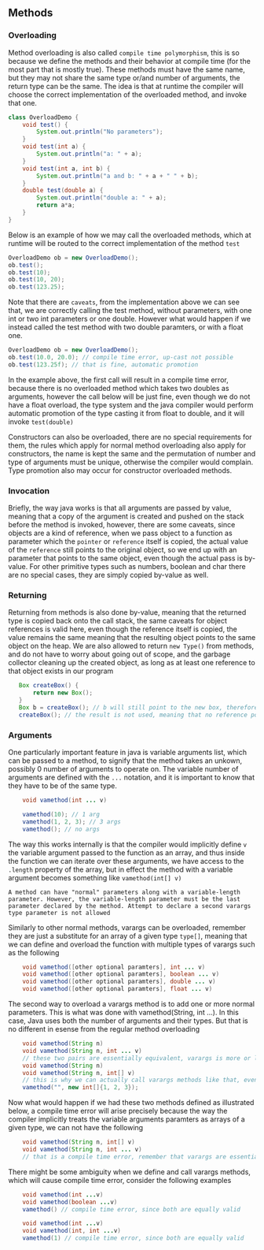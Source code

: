 ## Methods

### Overloading

Method overloading is also called `compile time polymorphism`, this is so because we define the methods and their
behavior at compile time (for the most part that is mostly true). These methods must have the same name, but they may
not share the same type or/and number of arguments, the return type can be the same. The idea is that at runtime the
compiler will choose the correct implementation of the overloaded method, and invoke that one.

```java
class OverloadDemo {
    void test() {
        System.out.println("No parameters");
    }
    void test(int a) {
        System.out.println("a: " + a);
    }
    void test(int a, int b) {
        System.out.println("a and b: " + a + " " + b);
    }
    double test(double a) {
        System.out.println("double a: " + a);
        return a*a;
    }
}
```

Below is an example of how we may call the overloaded methods, which at runtime will be routed to the correct
implementation of the method `test`

```java
OverloadDemo ob = new OverloadDemo();
ob.test();
ob.test(10);
ob.test(10, 20);
ob.test(123.25);
```

Note that there are `caveats`, from the implementation above we can see that, we are correctly calling the test method,
without parameters, with one int or two int parameters or one double. However what would happen if we instead called the
test method with two double paramters, or with a float one.

```java
OverloadDemo ob = new OverloadDemo();
ob.test(10.0, 20.0); // compile time error, up-cast not possible
ob.test(123.25f); // that is fine, automatic promotion
```

In the example above, the first call will result in a compile time error, because there is no overloaded method which
takes two doubles as arguments, however the call below will be just fine, even though we do not have a float overload,
the type system and the java compiler would perform automatic promotion of the type casting it from float to double, and
it will invoke `test(double)`

Constructors can also be overloaded, there are no special requirements for them, the rules which apply for normal method
overloading also apply for constructors, the name is kept the same and the permutation of number and type of arguments
must be unique, otherwise the compiler would complain. Type promotion also may occur for constructor overloaded methods.

### Invocation

Briefly, the way java works is that all arguments are passed by value, meaning that a copy of the argument is created
and pushed on the stack before the method is invoked, however, there are some caveats, since objects are a kind of
reference, when we pass object to a function as parameter which the `pointer` or `reference` itself is copied, the
actual value of the `reference` still points to the original object, so we end up with an parameter that points to the
same object, even though the actual pass is by-value. For other primitive types such as numbers, boolean and char there
are no special cases, they are simply copied by-value as well.

### Returning

Returning from methods is also done by-value, meaning that the returned type is copied back onto the call stack, the
same caveats for object references is valid here, even though the reference itself is copied, the value remains the same
meaning that the resulting object points to the same object on the heap. We are also allowed to return `new Type()` from
methods, and do not have to worry about going out of scope, and the garbage collector cleaning up the created object, as
long as at least one reference to that object exists in our program

```java
   Box createBox() {
       return new Box();
   }
   Box b = createBox(); // b will still point to the new box, therefore the collector can not forcefully collect/sweep it
   createBox(); // the result is not used, meaning that no reference point to the created box, eligible for collection
```

### Arguments

One particularly important feature in java is variable arguments list, which can be passed to a method, to signify that
the method takes an unkown, possibly 0 number of arguments to operate on. The variable number of arguments are defined
with the `...` notation, and it is important to know that they have to be of the same type.

```java
    void vamethod(int ... v)

    vamethod(10); // 1 arg
    vamethod(1, 2, 3); // 3 args
    vamethod(); // no args
```

The way this works internally is that the compiler would implicitly define `v` the variable argument passed to the
function as an array, and thus inside the function we can iterate over these arguments, we have access to the `.length`
property of the array, but in effect the method with a variable argument becomes something like `vamethod(int[] v)`

`A method can have "normal" parameters along with a variable-length parameter. However, the variable-length parameter
must be the last parameter declared by the method. Attempt to declare a second varargs type parameter is not allowed`

Similarly to other normal methods, varargs can be overloaded, remember they are just a substitute for an array of a given type `type[]`, meaning that we can define and overload the function with multiple types of varargs such as the following

```java
    void vamethod([other optional paramters], int ... v)
    void vamethod([other optional paramters], boolean ... v)
    void vamethod([other optional paramters], double ... v)
    void vamethod([other optional paramters], float ... v)
```

The second way to overload a varargs method is to add one or more normal parameters. This is what was done with
vamethod(String, int ...). In this case, Java uses both the number of arguments and their types. But that is no
different in esense from the regular method overloading

```java
    void vamethod(String n)
    void vamethod(String n, int ... v)
    // these two pairs are essentially equivalent, varargs is more or less syntactic sugar for an argument of type[] first and fore most
    void vamethod(String n)
    void vamethod(String n, int[] v)
    // this is why we can actually call varargs methods like that, even though it is pointless, it demonstrates how the compiler treats them
    vamethod("", new int[]{1, 2, 3});
```

Now what would happen if we had these two methods defined as illustrated below, a compile time error will arise
precisely because the way the compiler implicitly treats the variable arguments paramters as arrays of a given type, we
can not have the following

```java
    void vamethod(String n, int[] v)
    void vamethod(String n, int ... v)
    // that is a compile time error, remember that varargs are essentially the same as type[]
```

There might be some ambiguity when we define and call varargs methods, which will cause compile time error, consider the
following examples

```java
    void vamethod(int ...v)
    void vamethod(boolean ...v)
    vamethod() // compile time error, since both are equally valid

    void vamethod(int ...v)
    void vamethod(int, int ...v)
    vamethod(1) // compile time error, since both are equally valid
```
